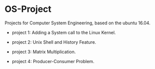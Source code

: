 # OS-Project
Projects for Computer System Engineering, based on the ubuntu 16.04.

* project 1: Adding a System call to the Linux Kernel.

* project 2: Unix Shell and History Feature.

* project 3: Matrix Multiplication.

* project 4: Producer-Consumer Problem.
